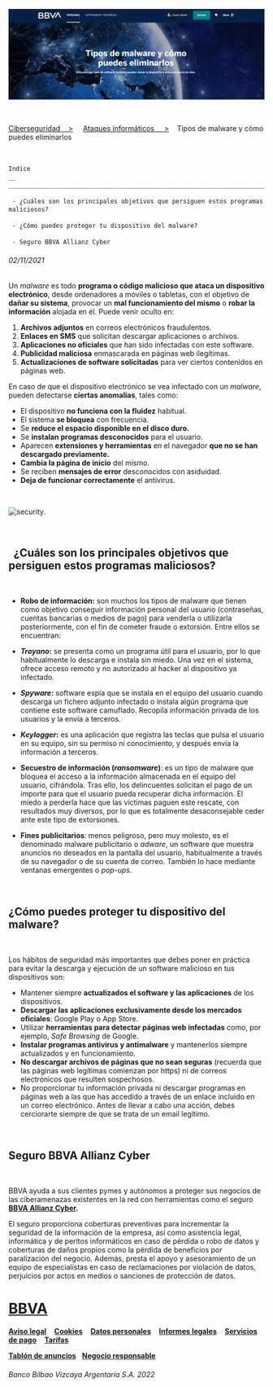 
![cabecera.](cabecera.png)

&nbsp;

[Ciberseguridad &nbsp;&nbsp;&nbsp;>](https://www.bbva.es/finanzas-vistazo/ciberseguridad.html) &nbsp;&nbsp;&nbsp; [Ataques informáticos  &nbsp;&nbsp;&nbsp; >](https://www.bbva.es/finanzas-vistazo/ciberseguridad/ataques-informaticos.html) &nbsp;&nbsp;&nbsp;Tipos de malware y cómo puedes eliminarlos

&nbsp;

```
Indice                                                                                      __
______________________________________________________________________________________________

 - ¿Cuáles son los principales objetivos que persiguen estos programas maliciosos?

 - ¿Cómo puedes proteger tu dispositivo del malware?

 - Seguro BBVA Allianz Cyber
```

###### *02/11/2021*

Un *malware* es todo **programa o código malicioso que ataca un dispositivo electrónico**, desde ordenadores a móviles o tabletas, con el objetivo de **dañar su sistema**, provocar un **mal funcionamiento del mismo** o **robar la información** alojada en él. Puede venir oculto en:

1. **Archivos adjuntos** en correos electrónicos fraudulentos.
1. **Enlaces en SMS** que solicitan descargar aplicaciones o archivos.
1. **Aplicaciones no oficiales** que han sido infectadas con este software.
1. **Publicidad maliciosa** enmascarada en páginas web ilegítimas.
1. **Actualizaciones de software solicitadas** para ver ciertos contenidos en páginas web.

En caso de que el dispositivo electrónico se vea infectado con un *malware*, pueden detectarse **ciertas anomalías**, tales como:

* El dispositivo **no funciona con la fluidez** habitual.
* El sistema **se bloquea** con frecuencia.
* Se **reduce el espacio disponible en el disco duro.**
* Se **instalan programas desconocidos** para el usuario.
* Aparecen **extensiones y herramientas** en el navegador **que no se han descargado previamente.**
* **Cambia la página de inicio** del mismo.
* Se reciben **mensajes de error** desconocidos con asiduidad. 
* **Deja de funcionar correctamente** el antivirus.

&nbsp;

![security.](https://www.bbva.es/content/dam/public-web/bbvaes/images/finanzas-vistazo/ef/ciberseguridad/2400x1600_Ultima-Hora-13.jpg.img.960.1635933878392.jpg)

&nbsp;

## &nbsp;&nbsp;¿Cuáles son los principales objetivos que persiguen estos programas maliciosos?
&nbsp;

* **Robo de información:** son muchos los tipos de malware que tienen como objetivo conseguir información personal del usuario (contraseñas, cuentas bancarias o medios de pago) para venderla o utilizarla posteriormente, con el fin de cometer fraude o extorsión. Entre ellos se encuentran:

 * **_Troyano_:** se presenta como un programa útil para el usuario, por lo que habitualmente lo descarga e instala sin miedo. Una vez en el sistema, ofrece acceso remoto y no autorizado al hacker al dispositivo ya infectado.
  * **_Spyware_:** software espía que se instala en el equipo del usuario cuando descarga un fichero adjunto infectado o instala algún programa que contiene este software camuflado. Recopila información privada de los usuarios y la envía a terceros.
 * **_Keylogger_:** es una aplicación que registra las teclas que pulsa el usuario en su equipo, sin su permiso ni conocimiento, y después envía la información a terceros.

* **Secuestro de información (_ransomware_)**: es un tipo de malware que bloquea el acceso a la información almacenada en el equipo del usuario, cifrándola. Tras ello, los delincuentes solicitan el pago de un importe para que el usuario pueda recuperar dicha información. El miedo a perderla hace que las víctimas paguen este rescate, con resultados muy diversos, por lo que es totalmente desaconsejable ceder ante este tipo de extorsiones.

* **Fines publicitarios**: menos peligroso, pero muy molesto, es el denominado malware publicitario o _adware_, un software que muestra anuncios no deseados en la pantalla del usuario, habitualmente a través de su navegador o de su cuenta de correo. También lo hace mediante ventanas emergentes o _pop-ups_.

&nbsp;
## ¿Cómo puedes proteger tu dispositivo del malware?
&nbsp;

Los hábitos de seguridad más importantes que debes poner en práctica para evitar la descarga y ejecución de un software malicioso en tus dispositivos son:

* Mantener siempre **actualizados el software y las aplicaciones** de los dispositivos.
* **Descargar las aplicaciones exclusivamente desde los mercados oficiales**: Google Play o App Store.
* Utilizar **herramientas para detectar páginas web infectadas** como, por ejemplo, _Safe Browsing_ de Google. 
* **Instalar programas antivirus y antimalware** y mantenerlos siempre actualizados y en funcionamiento.
* **No descargar archivos de páginas que no sean seguras** (recuerda que las páginas web legítimas comienzan por https) ni de correos electrónicos que resulten sospechosos.
* No proporcionar tu información privada ni descargar programas en páginas web a las que has accedido a través de un enlace incluido en un correo electrónico. Antes de llevar a cabo una acción, debes cerciorarte siempre de que se trata de un email legítimo.

&nbsp;

## Seguro BBVA Allianz Cyber
&nbsp;

BBVA ayuda a sus clientes pymes y autónomos a proteger sus negocios de las ciberamenazas existentes en la red con herramientas como el seguro **[BBVA Allianz Cyber](https://www.bbva.es/empresas/productos/seguros/ciberseguro-proteccion-frente-a-ciberataques.html).**

El seguro proporciona coberturas preventivas para incrementar la seguridad de la información de la empresa, así como asistencia legal, informática y de peritos informáticos en caso de pérdida o robo de datos y coberturas de daños propios como la pérdida de beneficios por paralización del negocio.  Además, presta el apoyo y asesoramiento de un equipo de especialistas en caso de reclamaciones por violación de datos, perjuicios por actos en medios o sanciones de protección de datos.

##

# [BBVA]()  

**[Aviso legal](https://www.bbva.es/general/aviso-legal.html)**&nbsp; &nbsp; **[Cookies](https://www.bbva.es/general/cookies.html)**&nbsp; &nbsp; **[Datos personales](https://www.bbva.es/general/tratamiento-datos.html)**&nbsp; &nbsp; **[Informes legales](https://www.bbva.es/general/informes-legales.html)**&nbsp; &nbsp; **[Servicios de pago](https://www.bbva.es/general/estadisticas.html)**&nbsp; &nbsp; **[Tarifas](https://www.bbva.es/general/tarifas.html)**
 
**[Tablón de anuncios](https://www.bbva.es/general/tablon-anuncios.html)** &nbsp; **[Negocio responsable](https://www.bbva.es/general/negocio-responsable.html)**



###### Banco Bilbao Vizcaya Argentaria S.A. 2022

&nbsp;